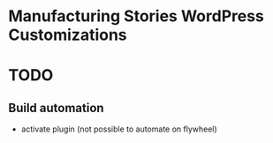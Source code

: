 # Manufacturing Stories WordPress Customizations

# TODO

## Build automation

* activate plugin (not possible to automate on flywheel)
